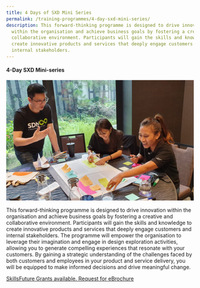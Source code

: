 ```yaml
---
title: 4 Days of SXD Mini Series
permalink: /training-programmes/4-day-sxd-mini-series/
description: This forward-thinking programme is designed to drive innovation
  within the organisation and achieve business goals by fostering a creative and
  collaborative environment. Participants will gain the skills and knowledge to
  create innovative products and services that deeply engage customers and
  internal stakeholders.
---
```

#### **4-Day SXD Mini-series**

![](/images/Programmes/programmes_4%20day%20sxd%20mini%20series.jpg)

This forward-thinking programme is designed to drive innovation within the organisation and achieve business goals by fostering a creative and collaborative environment. Participants will gain the skills and knowledge to create innovative products and services that deeply engage customers and internal stakeholders. The programme will empower the organisation to leverage their imagination and engage in design exploration activities, allowing you to generate compelling experiences that resonate with your customers. By gaining a strategic understanding of the challenges faced by both customers and employees in your product and service delivery, you will be equipped to make informed decisions and drive meaningful change. 

<a target="_blank" href="/contact-us/">SkillsFuture Grants available. Request for eBrochure </a>